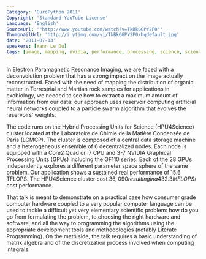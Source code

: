 ```yaml
---
Category: 'EuroPython 2011'
Copyright: 'Standard YouTube License'
Language: 'English'
SourceUrl: '"http://www.youtube.com/watch?v=TkBkGGPY2P0"'
ThumbnailUrl: 'http://i.ytimg.com/vi/TkBkGGPY2P0/hqdefault.jpg'
date: '2011-07-13'
speakers: [Yann Le Du]
tags: [image, mapping, nvidia, performance, processing, science, scientific]
---
```

In Electron Paramagnetic Resonance Imaging, we are faced with a deconvolution
problem that has a strong impact on the image actually reconstructed. Faced
with the need of mapping the distribution of organic matter in Terrestrial and
Martian rock samples for applications in exobiology, we needed to see how to
extract a maximum amount of information from our data: our approach uses
reservoir computing artificial neural networks coupled to a particle swarm
algorithm that evolves the reservoirs’ weights.

The code runs on the Hybrid Processing Units for Science (HPU4Science) cluster
located at the Laboratoire de Chimie de la Matière Condensée de Paris (LCMCP).
The cluster is composed of a central data storage machine and a heterogeneous
ensemble of 6 decentralized nodes. Each node is equipped with a Core2 Quad or
i7 CPU and 3-7 NVIDIA Graphical Processing Units (GPUs) including the GF110
series. Each of the 28 GPUs independently explores a different parameter space
sphere of the same problem. Our application shows a sustained real performance
of 15.6 TFLOPS. The HPU4Science cluster cost $36,090 resulting in a 432.3
MFLOPS/$ cost performance.

That talk is meant to demonstrate on a practical case how consumer grade
computer hardware coupled to a very popular computer language can be used to
tackle a difficult yet very elementary scientific problem: how do you go from
formulating the problem, to choosing the right hardware and software, and all
the way to programming the algorithms using the appropriate development tools
and methodologies (notably Literate Programming). On the math side, the talk
requires a basic understanding of matrix algebra and of the discretization
process involved when computing integrals.

